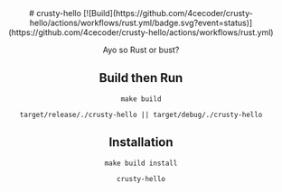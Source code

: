 <center>
# crusty-hello
[![Build](https://github.com/4cecoder/crusty-hello/actions/workflows/rust.yml/badge.svg?event=status)](https://github.com/4cecoder/crusty-hello/actions/workflows/rust.yml)

Ayo so Rust or bust?

## Build then Run

`make build`

`target/release/./crusty-hello || target/debug/./crusty-hello`

## Installation
`make build install`

`crusty-hello`
</center>
